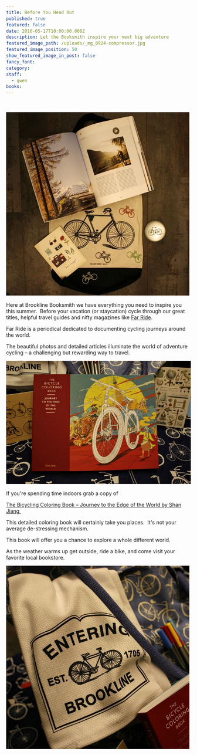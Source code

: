 ```yaml
---
title: Before You Head Out
published: true
featured: false
date: 2016-05-17T10:00:00.000Z
description: Let the Booksmith inspire your next big adventure
featured_image_path: /uploads/_mg_0924-compressor.jpg
featured_image_position: 50
show_featured_image_in_post: false
fancy_font:
category:
staff:
  - gwen
books:
---
```



&nbsp;

![](/uploads/versions/_mg_1024-compressor---x----500-500x---.jpg)

Here at Brookline Booksmith we have everything you need to inspire you this summer.&nbsp; Before your vacation (or staycation) cycle through our great titles, helpful travel guides and nifty magazines like [Far Ride](http://farridemag.com/main).

Far Ride is a periodical dedicated to documenting cycling journeys around the world.&nbsp;

The beautiful photos and detailed articles illuminate the world of adventure cycling – a challenging but rewarding way to travel.&nbsp;

![](/uploads/versions/_mg_0950-compressor---x----750-500x---.jpg)

If you're spending time indoors grab a copy of

[The Bicycling Coloring Book – Journey to the Edge of the World by Shan Jiang&nbsp;](http://www.brooklinebooksmith-shop.com/book/9781780677491)

This detailed coloring book will certainly take you places. &nbsp;It's not your average de-stressing mechanism.

This book will offer you a chance to explore a whole different world.&nbsp;

As the weather warms up get outside, ride a bike, and come visit your favorite local bookstore.

![](/uploads/versions/_mg_0929-compressor---x----500-500x---.jpg)